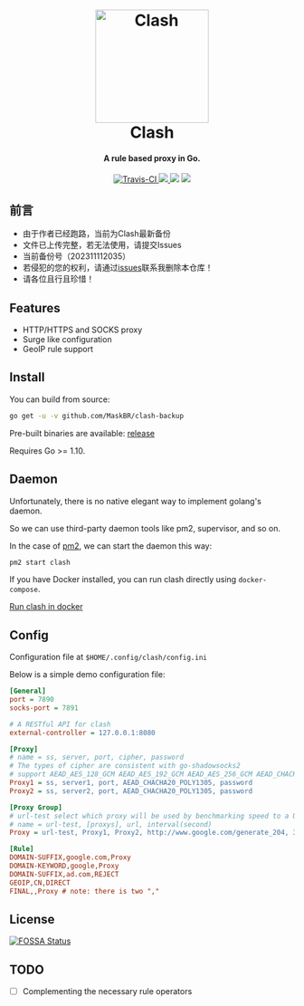 <h1 align="center">
  <img src="https://raw.githubusercontent.com/Elegybackup/clash-backup/main/docs/logo.png" alt="Clash" width="200">
  <br>
  Clash
  <br>
</h1>

<h4 align="center">A rule based proxy in Go.</h4>

<p align="center">
  <a href="https://travis-ci.org/Dreamacro/clash">
    <img src="https://img.shields.io/travis/Dreamacro/clash.svg?style=flat-square"
         alt="Travis-CI">
  </a>
  <a href="https://goreportcard.com/report/github.com/Elegybackup/clash-backup">
      <img src="https://goreportcard.com/badge/github.com/Dreamacro/clash?style=flat-square">
  </a>
  <a href="https://app.fossa.io/projects/git%2Bgithub.com%2FElegybackup%2Fclash-backup?ref=badge_shield" alt="FOSSA Status"><img src="https://app.fossa.io/api/projects/git%2Bgithub.com%2FDreamacro%2Fclash.svg?type=shield"/></a>
  <a href="https://github.com/Elegybackup/clash-backup">
    <img src="https://img.shields.io/github/release/Dreamacro/clash/all.svg?style=flat-square">
  </a>
</p>

## 前言

- 由于作者已经跑路，当前为Clash最新备份
- 文件已上传完整，若无法使用，请提交Issues
- 当前备份号（202311112035）
- 若侵犯的您的权利，请通过[issues](https://github.com/Elegybackup/clash-backup/issues)联系我删除本仓库！
- 请各位且行且珍惜！

## Features

- HTTP/HTTPS and SOCKS proxy
- Surge like configuration
- GeoIP rule support

## Install

You can build from source:

```sh
go get -u -v github.com/MaskBR/clash-backup
```

Pre-built binaries are available: [release](https://github.com/Elegybackup/clash-backup)

Requires Go >= 1.10.

## Daemon

Unfortunately, there is no native elegant way to implement golang's daemon.

So we can use third-party daemon tools like pm2, supervisor, and so on.

In the case of [pm2](https://github.com/Unitech/pm2), we can start the daemon this way:

```sh
pm2 start clash
```

If you have Docker installed, you can run clash directly using `docker-compose`.

[Run clash in docker](https://github.com/Elegybackup/clash-backup/wiki/Run-clash-in-docker)

## Config

Configuration file at `$HOME/.config/clash/config.ini`

Below is a simple demo configuration file:

```ini
[General]
port = 7890
socks-port = 7891

# A RESTful API for clash
external-controller = 127.0.0.1:8080

[Proxy]
# name = ss, server, port, cipher, password
# The types of cipher are consistent with go-shadowsocks2
# support AEAD_AES_128_GCM AEAD_AES_192_GCM AEAD_AES_256_GCM AEAD_CHACHA20_POLY1305 AES-128-CTR AES-192-CTR AES-256-CTR AES-128-CFB AES-192-CFB AES-256-CFB CHACHA20-IETF XCHACHA20
Proxy1 = ss, server1, port, AEAD_CHACHA20_POLY1305, password
Proxy2 = ss, server2, port, AEAD_CHACHA20_POLY1305, password

[Proxy Group]
# url-test select which proxy will be used by benchmarking speed to a URL.
# name = url-test, [proxys], url, interval(second)
Proxy = url-test, Proxy1, Proxy2, http://www.google.com/generate_204, 300

[Rule]
DOMAIN-SUFFIX,google.com,Proxy
DOMAIN-KEYWORD,google,Proxy
DOMAIN-SUFFIX,ad.com,REJECT
GEOIP,CN,DIRECT
FINAL,,Proxy # note: there is two ","
```

## License
[![FOSSA Status](https://app.fossa.io/api/projects/git%2Bgithub.com%2FDreamacro%2Fclash.svg?type=large)](https://app.fossa.io/projects/git%2Bgithub.com%2FDreamacro%2Fclash?ref=badge_large)

## TODO

- [ ] Complementing the necessary rule operators
